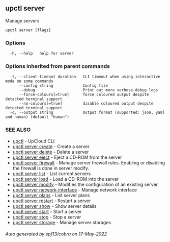 ## upctl server

Manage servers

```
upctl server [flags]
```

### Options

```
  -h, --help   help for server
```

### Options inherited from parent commands

```
  -t, --client-timeout duration   CLI timeout when using interactive mode on some commands
      --config string             Config file
      --debug                     Print out more verbose debug logs
      --force-colours[=true]      force coloured output despite detected terminal support
      --no-colours[=true]         disable coloured output despite detected terminal support
  -o, --output string             Output format (supported: json, yaml and human) (default "human")
```

### SEE ALSO

* [upctl](upctl.md)	 - UpCloud CLI
* [upctl server create](upctl_server_create.md)	 - Create a server
* [upctl server delete](upctl_server_delete.md)	 - Delete a server
* [upctl server eject](upctl_server_eject.md)	 - Eject a CD-ROM from the server
* [upctl server firewall](upctl_server_firewall.md)	 - Manage server firewall rules. Enabling or disabling the firewall is done in server modify.
* [upctl server list](upctl_server_list.md)	 - List current servers
* [upctl server load](upctl_server_load.md)	 - Load a CD-ROM into the server
* [upctl server modify](upctl_server_modify.md)	 - Modifies the configuration of an existing server
* [upctl server network-interface](upctl_server_network-interface.md)	 - Manage network interface
* [upctl server plans](upctl_server_plans.md)	 - List server plans
* [upctl server restart](upctl_server_restart.md)	 - Restart a server
* [upctl server show](upctl_server_show.md)	 - Show server details
* [upctl server start](upctl_server_start.md)	 - Start a server
* [upctl server stop](upctl_server_stop.md)	 - Stop a server
* [upctl server storage](upctl_server_storage.md)	 - Manage server storages

###### Auto generated by spf13/cobra on 17-May-2022
